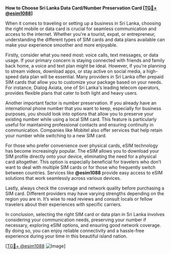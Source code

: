 **How to Choose Sri Lanka Data Card/Number Preservation Card [[TG💪+ @esim1088](https://t.me/s/esim1088)]**

When it comes to traveling or setting up a business in Sri Lanka, choosing the right mobile or data card is crucial for seamless communication and access to the internet. Whether you're a tourist, expat, or entrepreneur, understanding the different types of SIM cards and data plans available can make your experience smoother and more enjoyable.

Firstly, consider what you need most: voice calls, text messages, or data usage. If your primary concern is staying connected with friends and family back home, a voice and text plan might be ideal. However, if you're planning to stream videos, download apps, or stay active on social media, a high-speed data plan will be essential. Many providers in Sri Lanka offer prepaid SIM cards that allow you to customize your package based on your needs. For instance, Dialog Axiata, one of Sri Lanka's leading telecom operators, provides flexible plans that cater to both light and heavy users.

Another important factor is number preservation. If you already have an international phone number that you want to keep, especially for business purposes, you should look into options that allow you to preserve your existing number while using a local SIM card. This feature is particularly useful for maintaining professional contacts and ensuring continuity in communication. Companies like Mobitel also offer services that help retain your number while switching to a new SIM card.

For those who prefer convenience over physical cards, eSIM technology has become increasingly popular. The eSIM allows you to download your SIM profile directly onto your device, eliminating the need for a physical card altogether. This option is especially beneficial for travelers who don’t want to deal with multiple SIM cards or for those who frequently switch between countries. Services like **@esim1088** provide easy access to eSIM solutions that work seamlessly across various devices.

Lastly, always check the coverage and network quality before purchasing a SIM card. Different providers may have varying strengths depending on the region you are in. It’s wise to read reviews and consult locals or fellow travelers about their experiences with specific carriers.

In conclusion, selecting the right SIM card or data plan in Sri Lanka involves considering your communication needs, preserving your number if necessary, exploring eSIM options, and ensuring good network coverage. By doing so, you can enjoy reliable connectivity and a hassle-free experience during your time in this beautiful island nation.

[[TG💪+ @esim1088](https://t.me/s/esim1088) ![Image](https://i.postimg.cc/Y0z9fWf4/image.png)]